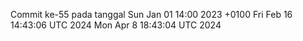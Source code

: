 Commit ke-55 pada tanggal Sun Jan 01 14:00 2023 +0100
Fri Feb 16 14:43:06 UTC 2024
Mon Apr  8 18:43:04 UTC 2024
